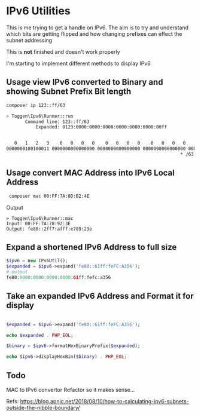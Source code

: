 # IPv6 Utilities

This is me trying to get a handle on IPv6. The aim is to try and understand which bits are getting flipped and how changing  prefixes can effect the subnet addressing

This is **not** finished and doesn't work properly

I'm starting to implement different methods to display IPv6


## Usage view IPv6 converted to Binary and showing Subnet Prefix Bit length
```sh
composer ip 123::ff/63
```

```sh
> Toggen\Ipv6\Runner::run
       Command line: 123::ff/63
           Expanded: 0123:0000:0000:0000:0000:0000:0000:00ff


   0   1   2   3    0   0   0   0    0   0   0   0    0   0   0   0    0   0   0   0    0   0   0   0    0   0   0   0    0   0   f   f
0000000100100011 0000000000000000 0000000000000000 0000000000000000 0000000000000000 0000000000000000 0000000000000000 0000000011111111
                                                                 * /63

```

## Usage convert MAC Address into IPv6 Local Address
```sh
 composer mac 00:FF:7A:8D:B2:4E
```

Output 

```
> Toggen\Ipv6\Runner::mac
Input: 00:FF:7A:78:92:3E
Output: fe80::2ff7:afff:e789:23e
```

## Expand a shortened IPv6 Address to full size

```php
$ipv6 = new IPv6Util();
$expanded = $ipv6->expand('fe80::61ff:feFC:A356');
# output
fe80:0000:0000:0000:0000:61ff:fefc:a356
```

## Take an expanded IPv6 Address and Format it for display

```php

$expanded = $ipv6->expand('fe80::61ff:feFC:A356');

echo $expanded . PHP_EOL;

$binary = $ipv6->formatHexBinaryPrefix($expanded);

echo $ipv6->displayHexBin($binary) . PHP_EOL;

```


## Todo
MAC to IPv6 convertor
Refactor so it makes sense... 


Refs: https://blog.apnic.net/2018/08/10/how-to-calculating-ipv6-subnets-outside-the-nibble-boundary/

